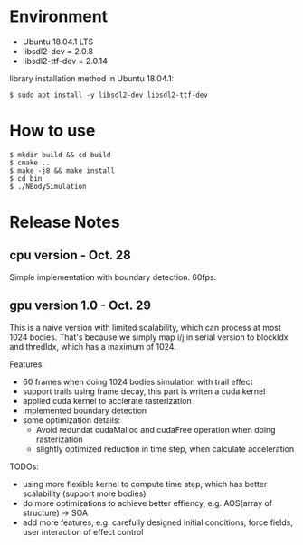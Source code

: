 
# Environment

* Ubuntu 18.04.1 LTS
* libsdl2-dev = 2.0.8
* libsdl2-ttf-dev = 2.0.14

library installation method in Ubuntu 18.04.1:
```
$ sudo apt install -y libsdl2-dev libsdl2-ttf-dev
```
# How to use
```
$ mkdir build && cd build
$ cmake ..
$ make -j8 && make install
$ cd bin
$ ./NBodySimulation
```

# Release Notes

## cpu version - Oct. 28
Simple implementation with boundary detection. 60fps.


## gpu version 1.0 - Oct. 29
This is a naive version with limited scalability, which can process at most 1024 bodies.
That's because we simply map i/j in serial version to blockIdx and thredIdx, which has a
maximum of 1024.

Features:
* 60 frames when doing 1024 bodies simulation with trail effect
* support trails using frame decay, this part is writen a cuda kernel
* applied cuda kernel to acclerate rasterization
* implemented boundary detection
* some optimization details:
    * Avoid redundat cudaMalloc and cudaFree operation when doing rasterization
    * slightly optimized reduction in time step, when calculate acceleration

TODOs:
* using more flexible kernel to compute time step, which has better scalability (support more bodies)
* do more optimizations to achieve better effiency, e.g. AOS(array of structure) -> SOA
* add more features, e.g. carefully designed initial conditions, force fields, user interaction of effect control

